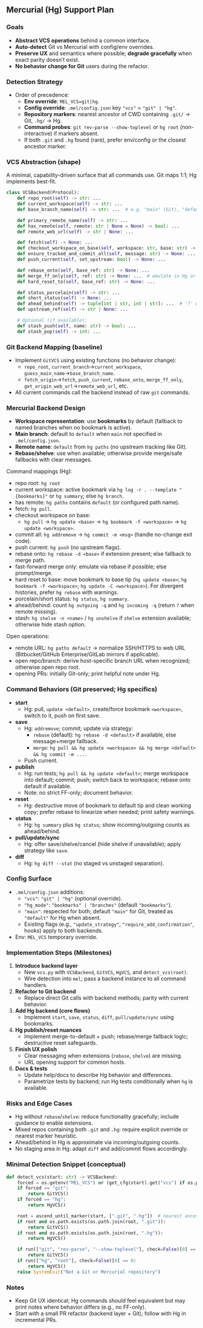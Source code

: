 ## Mercurial (Hg) Support Plan

### Goals
- **Abstract VCS operations** behind a common interface.
- **Auto-detect** Git vs Mercurial with config/env overrides.
- **Preserve UX** and semantics where possible; **degrade gracefully** when exact parity doesn’t exist.
- **No behavior change for Git** users during the refactor.

### Detection Strategy
- Order of precedence:
  - **Env override**: `MEL_VCS=git|hg`.
  - **Config override**: `.mel/config.json` key `"vcs"` = `"git" | "hg"`.
  - **Repository markers**: nearest ancestor of CWD containing `.git/` → Git, `.hg/` → Hg.
  - **Command probes**: `git rev-parse --show-toplevel` or `hg root` (non-interactive) if markers absent.
  - If both `.git` and `.hg` found (rare), prefer env/config or the closest ancestor marker.

### VCS Abstraction (shape)
A minimal, capability-driven surface that all commands use. Git maps 1:1; Hg implements best-fit.

```python
class VCSBackend(Protocol):
    def repo_root(self) -> str: ...
    def current_workspace(self) -> str: ...
    def base_branch_name(self) -> str: ...  # e.g. "main" (Git), "default" (Hg)

    def primary_remote_name(self) -> str: ...
    def has_remote(self, remote: str | None = None) -> bool: ...
    def remote_web_url(self) -> str | None: ...

    def fetch(self) -> None: ...
    def checkout_workspace_on_base(self, workspace: str, base: str) -> None: ...
    def ensure_tracked_and_commit_all(self, message: str) -> None: ...
    def push_current(self, set_upstream: bool) -> None: ...

    def rebase_onto(self, base_ref: str) -> None: ...
    def merge_ff_only(self, ref: str) -> None: ...  # emulate in Hg or fall back
    def hard_reset_to(self, base_ref: str) -> None: ...

    def status_porcelain(self) -> str: ...
    def short_status(self) -> None: ...
    def ahead_behind(self) -> tuple[int | str, int | str]: ...  # '?' when unknown
    def upstream_ref(self) -> str | None: ...

    # Optional (if available):
    def stash_push(self, name: str) -> bool: ...
    def stash_pop(self) -> int: ...
```

### Git Backend Mapping (baseline)
- Implement `GitVCS` using existing functions (no behavior change):
  - `repo_root`, `current_branch`→`current_workspace`, `guess_main_name`→`base_branch_name`.
  - `fetch_origin`→`fetch`, `push_current`, `rebase_onto`, `merge_ff_only`, `get_origin_web_url`→`remote_web_url`, etc.
- All current commands call the backend instead of raw `git` commands.

### Mercurial Backend Design
- **Workspace representation**: use **bookmarks** by default (fallback to named branches when no bookmark is active).
- **Main branch**: default to `default` when `main` not specified in `.mel/config.json`.
- **Remote name**: `default` from `hg paths` (no upstream tracking like Git).
- **Rebase/shelve**: use when available; otherwise provide merge/safe fallbacks with clear messages.

Command mappings (Hg):
- repo root: `hg root`
- current workspace: active bookmark via `hg log -r . --template "{bookmarks}"` or `hg summary`; else `hg branch`.
- has remote: `hg paths` contains `default` (or configured path name).
- fetch: `hg pull`.
- checkout workspace on base:
  - `hg pull` → `hg update <base>` → `hg bookmark -f <workspace>` → `hg update <workspace>`.
- commit all: `hg addremove` → `hg commit -m <msg>` (handle no-change exit code).
- push current: `hg push` (no upstream flags).
- rebase onto: `hg rebase -d <base>` if extension present; else fallback to merge path.
- fast-forward merge only: emulate via rebase if possible; else prompt/merge.
- hard reset to base: move bookmark to base tip (`hg update <base>`; `hg bookmark -f <workspace>`; `hg update -C <workspace>`). For divergent histories, prefer `hg rebase` with warnings.
- porcelain/short status: `hg status`, `hg summary`.
- ahead/behind: count `hg outgoing -q` and `hg incoming -q` (return `?` when remote missing).
- stash: `hg shelve -n <name>` / `hg unshelve` if `shelve` extension available; otherwise hide stash option.

Open operations:
- remote URL: `hg paths default` → normalize SSH/HTTPS to web URL (Bitbucket/GitHub Enterprise/GitLab mirrors if applicable).
- open repo/branch: derive host-specific branch URL when recognized; otherwise open repo root.
- opening PRs: initially Git-only; print helpful note under Hg.

### Command Behaviors (Git preserved; Hg specifics)
- **start**
  - Hg: pull, `update <default>`, create/force bookmark `<workspace>`, switch to it, push on first save.
- **save**
  - Hg: `addremove`; commit; update via strategy:
    - `rebase` (default): `hg rebase -d <default>` if available, else message+merge fallback.
    - `merge`: `hg pull && hg update <workspace> && hg merge <default> && hg commit -m ...`.
  - Push current.
- **publish**
  - Hg: run tests; `hg pull && hg update <default>`; merge workspace into default; commit; push; switch back to workspace; rebase onto default if available.
  - Note: no strict FF-only; document behavior.
- **reset**
  - Hg: destructive move of bookmark to default tip and clean working copy; prefer rebase to linearize when needed; print safety warnings.
- **status**
  - Hg: `hg summary` plus `hg status`; show incoming/outgoing counts as ahead/behind.
- **pull/update/sync**
  - Hg: offer save/shelve/cancel (hide shelve if unavailable); apply strategy like `save`.
- **diff**
  - Hg: `hg diff --stat` (no staged vs unstaged separation).

### Config Surface
- `.mel/config.json` additions:
  - `"vcs"`: `"git" | "hg"` (optional override).
  - `"hg_mode"`: `"bookmarks" | "branches"` (default `"bookmarks"`).
  - `"main"`: respected for both; default `"main"` for Git, treated as `"default"` for Hg when absent.
  - Existing flags (e.g., `"update_strategy"`, `"require_add_confirmation"`, hooks) apply to both backends.
- Env: `MEL_VCS` temporary override.

### Implementation Steps (Milestones)
1. **Introduce backend layer**
   - New `vcs.py` with `VCSBackend`, `GitVCS`, `HgVCS`, and `detect_vcs(root)`.
   - Wire detection into `mel`; pass a backend instance to all command handlers.
2. **Refactor to Git backend**
   - Replace direct Git calls with backend methods; parity with current behavior.
3. **Add Hg backend (core flows)**
   - Implement `start`, `save`, `status`, `diff`, `pull/update/sync` using bookmarks.
4. **Hg publish/reset nuances**
   - Implement merge-to-default + push; rebase/merge fallback logic; destructive reset safeguards.
5. **Finish UX polish**
   - Clear messaging when extensions (`rebase`, `shelve`) are missing.
   - URL opening support for common hosts.
6. **Docs & tests**
   - Update help/docs to describe Hg behavior and differences.
   - Parametrize tests by backend; run Hg tests conditionally when `hg` is available.

### Risks and Edge Cases
- Hg without `rebase`/`shelve`: reduce functionality gracefully; include guidance to enable extensions.
- Mixed repos containing both `.git` and `.hg`: require explicit override or nearest marker heuristic.
- Ahead/behind in Hg is approximate via incoming/outgoing counts.
- No staging area in Hg: adapt `diff` and add/commit flows accordingly.

### Minimal Detection Snippet (conceptual)
```python
def detect_vcs(start: str) -> VCSBackend:
    forced = os.getenv("MEL_VCS") or (get_cfg(start).get("vcs") if os.path.exists(os.path.join(start, ".mel", "config.json")) else None)
    if forced == "git":
        return GitVCS()
    if forced == "hg":
        return HgVCS()

    root = ascend_until_marker(start, [".git", ".hg"])  # nearest ancestor with marker
    if root and os.path.exists(os.path.join(root, ".git")):
        return GitVCS()
    if root and os.path.exists(os.path.join(root, ".hg")):
        return HgVCS()

    if run(["git", "rev-parse", "--show-toplevel"], check=False)[0] == 0:
        return GitVCS()
    if run(["hg", "root"], check=False)[0] == 0:
        return HgVCS()
    raise SystemExit("Not a Git or Mercurial repository")
```

### Notes
- Keep Git UX identical; Hg commands should feel equivalent but may print notes where behavior differs (e.g., no FF-only).
- Start with a small PR refactor (backend layer + Git); follow with Hg in incremental PRs.
